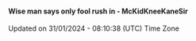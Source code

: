 #### Wise man says only fool rush in - McKidKneeKaneSir
Updated on 31/01/2024 - 08:10:38 (UTC) Time Zone
